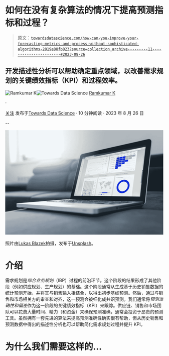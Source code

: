 # 如何在没有复杂算法的情况下提高预测指标和过程？

> 原文：[`towardsdatascience.com/how-can-you-improve-your-forecasting-metrics-and-process-without-sophisticated-algorithms-2819e88fb823?source=collection_archive---------11-----------------------#2023-08-26`](https://towardsdatascience.com/how-can-you-improve-your-forecasting-metrics-and-process-without-sophisticated-algorithms-2819e88fb823?source=collection_archive---------11-----------------------#2023-08-26)

## 开发描述性分析可以帮助确定重点领域，以改善需求规划的关键绩效指标（KPI）和过程效率。

[](https://medium.com/@rkumar5680?source=post_page-----2819e88fb823--------------------------------)![Ramkumar K](https://medium.com/@rkumar5680?source=post_page-----2819e88fb823--------------------------------)[](https://towardsdatascience.com/?source=post_page-----2819e88fb823--------------------------------)![Towards Data Science](https://towardsdatascience.com/?source=post_page-----2819e88fb823--------------------------------) [Ramkumar K](https://medium.com/@rkumar5680?source=post_page-----2819e88fb823--------------------------------)

·

[关注](https://medium.com/m/signin?actionUrl=https%3A%2F%2Fmedium.com%2F_%2Fsubscribe%2Fuser%2Fe330097ea68c&operation=register&redirect=https%3A%2F%2Ftowardsdatascience.com%2Fhow-can-you-improve-your-forecasting-metrics-and-process-without-sophisticated-algorithms-2819e88fb823&user=Ramkumar+K&userId=e330097ea68c&source=post_page-e330097ea68c----2819e88fb823---------------------post_header-----------) 发布于[Towards Data Science](https://towardsdatascience.com/?source=post_page-----2819e88fb823--------------------------------) · 10 分钟阅读 · 2023 年 8 月 26 日[](https://medium.com/m/signin?actionUrl=https%3A%2F%2Fmedium.com%2F_%2Fvote%2Ftowards-data-science%2F2819e88fb823&operation=register&redirect=https%3A%2F%2Ftowardsdatascience.com%2Fhow-can-you-improve-your-forecasting-metrics-and-process-without-sophisticated-algorithms-2819e88fb823&user=Ramkumar+K&userId=e330097ea68c&source=-----2819e88fb823---------------------clap_footer-----------)

--

[](https://medium.com/m/signin?actionUrl=https%3A%2F%2Fmedium.com%2F_%2Fbookmark%2Fp%2F2819e88fb823&operation=register&redirect=https%3A%2F%2Ftowardsdatascience.com%2Fhow-can-you-improve-your-forecasting-metrics-and-process-without-sophisticated-algorithms-2819e88fb823&source=-----2819e88fb823---------------------bookmark_footer-----------)![](img/ff06529f8fef5c12f893bec16cc1ea80.png)

照片由[Lukas Blazek](https://unsplash.com/@goumbik?utm_source=medium&utm_medium=referral)拍摄，发布于[Unsplash](https://unsplash.com/?utm_source=medium&utm_medium=referral)。

# 介绍

需求规划是*综合业务规划*（IBP）过程的前沿环节。这个阶段的结果形成了其他阶段（例如供应规划、生产规划）的基础。这个阶段通常从生成基于历史销售数据的统计预测开始，并将其与销售输入相结合，以得出初步基线预测。然后，通过与销售和市场相关方的审查和对齐，这一预测会被细化成共识预测。我们通常将*预测准确性和偏差*作为这一阶段的关键绩效指标（KPI）来跟踪。供应链、销售和市场团队可以花费大量时间、精力（和资金）来确保预测准确，通常会投资于昂贵的预测工具。虽然拥有一套先进的算法来提高预测准确性确实很有帮助，但从历史销售和预测数据中得出的描述性分析也可以帮助简化需求规划过程并提升 KPI。

# 为什么我们需要这样的…
